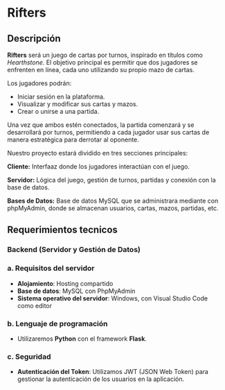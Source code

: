 # Rifters

## Descripción

**Rifters** será un juego de cartas por turnos, inspirado en títulos como *Hearthstone*. El objetivo principal es permitir que dos jugadores se enfrenten en línea, cada uno utilizando su propio mazo de cartas.

Los jugadores podrán:
- Iniciar sesión en la plataforma.
- Visualizar y modificar sus cartas y mazos.
- Crear o unirse a una partida.

Una vez que ambos estén conectados, la partida comenzará y se desarrollará por turnos, permitiendo a cada jugador usar sus cartas de manera estratégica para derrotar al oponente.

Nuestro proyecto estará dividido en tres secciones principales:

**Cliente:** Interfaaz donde los jugadores interactúan con el juego.

**Servidor:** Lógica del juego, gestión de turnos, partidas y conexión con la base de datos.

**Bases de Datos:** Base de datos MySQL que se administrara mediante con phpMyAdmin, donde se almacenan usuarios, cartas, mazos, partidas, etc.

## Requerimientos tecnicos

### Backend (Servidor y Gestión de Datos)

### a. Requisitos del servidor
- **Alojamiento**: Hosting compartido
- **Base de datos**: MySQL con PhpMyAdmin
- **Sistema operativo del servidor**: Windows, con Visual Studio Code como editor

### b. Lenguaje de programación
- Utilizaremos **Python** con el framework **Flask**.

### c. Seguridad
- **Autenticación del Token**: Utilizamos JWT (JSON Web Token) para gestionar la autenticación de los usuarios en la aplicación.




